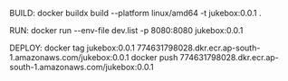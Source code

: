 BUILD:
docker buildx build --platform linux/amd64 -t jukebox:0.0.1 .

RUN:
docker run --env-file dev.list -p 8080:8080 jukebox:0.0.1

DEPLOY:
docker tag jukebox:0.0.1 774631798028.dkr.ecr.ap-south-1.amazonaws.com/jukebox:0.0.1
docker push 774631798028.dkr.ecr.ap-south-1.amazonaws.com/jukebox:0.0.1
